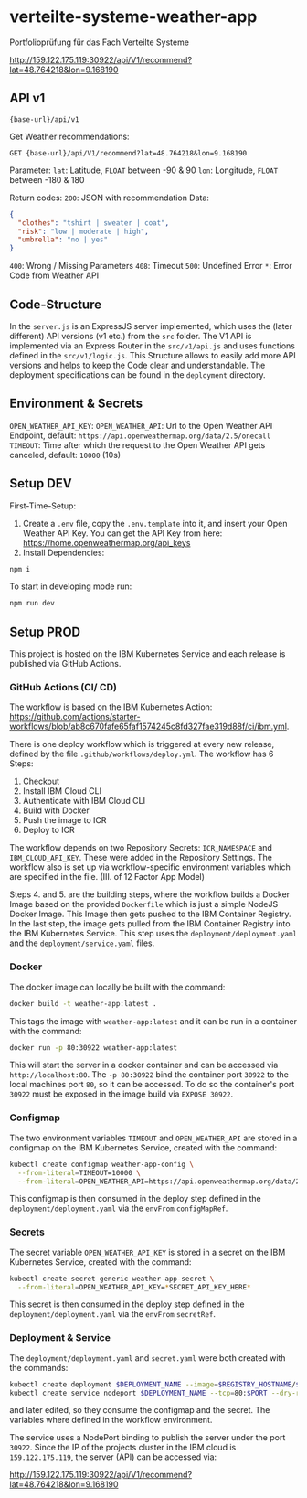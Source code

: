 # verteilte-systeme-weather-app

Portfolioprüfung für das Fach Verteilte Systeme

<http://159.122.175.119:30922/api/V1/recommend?lat=48.764218&lon=9.168190>

## API v1

`{base-url}/api/v1`

Get Weather recommendations:

```pseudo
GET {base-url}/api/V1/recommend?lat=48.764218&lon=9.168190
```

Parameter:
`lat`: Latitude, `FLOAT` between -90 & 90
`lon`: Longitude, `FLOAT` between -180 & 180

Return codes:
`200`: JSON with recommendation Data:

```JSON
{
  "clothes": "tshirt | sweater | coat",
  "risk": "low | moderate | high",
  "umbrella": "no | yes"
}
```

`400`: Wrong / Missing Parameters
`408`: Timeout
`500`: Undefined Error
`*`: Error Code from Weather API

## Code-Structure

In the `server.js` is an ExpressJS server implemented, which uses the (later different) API versions (v1 etc.) from the `src` folder. The V1 API is implemented via an Express Router in the `src/v1/api.js` and uses functions defined in the `src/v1/logic.js`. This Structure allows to easily add more API versions and helps to keep the Code clear and understandable. The deployment specifications can be found in the `deployment` directory.

## Environment & Secrets

`OPEN_WEATHER_API_KEY`:
`OPEN_WEATHER_API`: Url to the Open Weather API Endpoint, default: `https://api.openweathermap.org/data/2.5/onecall`
`TIMEOUT`: Time after which the request to the Open Weather API gets canceled, default: `10000` (10s)

## Setup DEV

First-Time-Setup:

1. Create a `.env` file, copy the `.env.template` into it, and insert your Open Weather API Key. You can get the API Key from here: <https://home.openweathermap.org/api_keys>
2. Install Dependencies:

```sh
npm i
```

To start in developing mode run:

```sh
npm run dev
```

## Setup PROD

This project is hosted on the IBM Kubernetes Service and each release is published via GitHub Actions.

### GitHub Actions (CI/ CD)

The workflow is based on the IBM Kubernetes Action: <https://github.com/actions/starter-workflows/blob/ab8c670fafe65faf1574245c8fd327fae319d88f/ci/ibm.yml>.

There is one deploy workflow which is triggered at every new release, defined by the file `.github/workflows/deploy.yml`. The workflow has 6 Steps:

1. Checkout
2. Install IBM Cloud CLI
3. Authenticate with IBM Cloud CLI
4. Build with Docker
5. Push the image to ICR
6. Deploy to ICR

The workflow depends on two Repository Secrets: `ICR_NAMESPACE` and `IBM_CLOUD_API_KEY`. These were added in the Repository Settings. The workflow also is set up via workflow-specific environment variables which are specified in the file. (III. of 12 Factor App Model)

Steps 4. and 5. are the building steps, where the workflow builds a Docker Image based on the provided `Dockerfile` which is just a simple NodeJS Docker Image. This Image then gets pushed to the IBM Container Registry. In the last step, the image gets pulled from the IBM Container Registry into the IBM Kubernetes Service. This step uses the `deployment/deployment.yaml` and the `deployment/service.yaml` files.

### Docker

The docker image can locally be built with the command:

```sh
docker build -t weather-app:latest .
```

This tags the image with `weather-app:latest` and it can be run in a container with the command:

```sh
docker run -p 80:30922 weather-app:latest
```

This will start the server in a docker container and can be accessed via `http://localhost:80`. The `-p 80:30922` bind the container port `30922` to the local machines port `80`, so it can be accessed. To do so the container's port `30922` must be exposed in the image build via `EXPOSE 30922`.

### Configmap

The two environment variables `TIMEOUT` and `OPEN_WEATHER_API` are stored in a configmap on the IBM Kubernetes Service, created with the command:

```sh
kubectl create configmap weather-app-config \
  --from-literal=TIMEOUT=10000 \
  --from-literal=OPEN_WEATHER_API=https://api.openweathermap.org/data/2.5/onecall
```

This configmap is then consumed in the deploy step defined in the `deployment/deployment.yaml` via the `envFrom` `configMapRef`.

### Secrets

The secret variable `OPEN_WEATHER_API_KEY` is stored in a secret on the IBM Kubernetes Service, created with the command:

```sh
kubectl create secret generic weather-app-secret \
  --from-literal=OPEN_WEATHER_API_KEY=*SECRET_API_KEY_HERE*
```

This secret is then consumed in the deploy step defined in the `deployment/deployment.yaml` via the `envFrom` `secretRef`.

### Deployment & Service

The `deployment/deployment.yaml` and `secret.yaml` were both created with the commands:

```sh
kubectl create deployment $DEPLOYMENT_NAME --image=$REGISTRY_HOSTNAME/$ICR_NAMESPACE/$IMAGE_NAME:latest --dry-run -o yaml
kubectl create service nodeport $DEPLOYMENT_NAME --tcp=80:$PORT --dry-run -o yaml
```

and later edited, so they consume the configmap and the secret. The variables where defined in the workflow environment.

The service uses a NodePort binding to publish the server under the port `30922`. Since the IP of the projects cluster in the IBM cloud is `159.122.175.119`, the server (API) can be accessed via:

<http://159.122.175.119:30922/api/V1/recommend?lat=48.764218&lon=9.168190>
